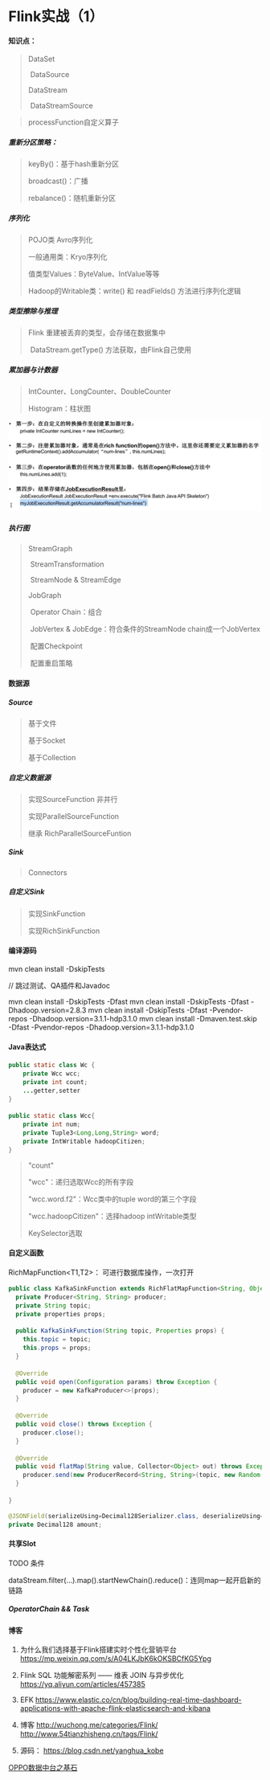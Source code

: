 # Flink实战（1）

#### 知识点：

> DataSet
>
> ​	DataSource
>
> DataStream
>
> ​	DataStreamSource   



> processFunction自定义算子



##### 重新分区策略：

>keyBy()：基于hash重新分区
>
>broadcast()：广播
>
>rebalance()：随机重新分区



##### 序列化

> POJO类  Avro序列化
>
> 一般通用类：Kryo序列化
>
> 值类型Values：ByteValue、IntValue等等
>
> Hadoop的Writable类：write() 和 readFields() 方法进行序列化逻辑



##### 类型擦除与推理

> Flink 重建被丢弃的类型，会存储在数据集中
>
> ​	DataStream.getType() 方法获取，由Flink自己使用



##### 累加器与计数器

> IntCounter、LongCounter、DoubleCounter
>
> Histogram：柱状图



![image-20190503174645592](assets/image-20190503174645592.png)



##### 执行图

> StreamGraph
>
> ​	StreamTransformation
>
> ​	StreamNode & StreamEdge 
>
> JobGraph
>
> ​	Operator Chain：组合
>
> ​	JobVertex & JobEdge：符合条件的StreamNode chain成一个JobVertex
>
> ​	配置Checkpoint
>
> ​	配置重启策略	



#### 数据源

##### Source

> 基于文件
>
> 基于Socket
>
> 基于Collection

##### 自定义数据源

> 实现SourceFunction 非并行
>
> 实现ParallelSourceFunction
>
> 继承 RichParallelSourceFuntion

##### Sink

> Connectors

##### 自定义Sink

> 实现SinkFunction
>
> 实现RichSinkFunction




#### 编译源码
mvn clean install -DskipTests

// 跳过测试、QA插件和Javadoc

mvn clean install -DskipTests -Dfast 
mvn clean install -DskipTests -Dfast -Dhadoop.version=2.8.3
mvn clean install -DskipTests -Dfast -Pvendor-repos -Dhadoop.version=3.1.1-hdp3.1.0
mvn clean install -Dmaven.test.skip -Dfast -Pvendor-repos -Dhadoop.version=3.1.1-hdp3.1.0



#### Java表达式

```java
public static class Wc {
	private Wcc wcc;
	private int count;
	...getter,setter
}

public static class Wcc{
	private int num;
	private Tuple3<Long,Long,String> word;
	private IntWritable hadoopCitizen;
}
```

> "count"
>
> "wcc"：递归选取Wcc的所有字段
>
> "wcc.word.f2"：Wcc类中的tuple word的第三个字段
>
> "wcc.hadoopCitizen"：选择hadoop intWritable类型
>
> KeySelector选取



#### 自定义函数

RichMapFunction<T1,T2>： 可进行数据库操作，一次打开

```java
public class KafkaSinkFunction extends RichFlatMapFunction<String, Object> {
  private Producer<String, String> producer;
  private String topic;
  private properties props;
  
  public KafkaSinkFunction(String topic, Properties props) {
    this.topic = topic;
    this.props = props;
  }
  
  @Override
  public void open(Configuration params) throw Exception {
    producer = new KafkaProducer<>(props);
  } 
  
  @Override
  public void close() throws Exception {
    producer.close();
  }
 
  @Override
  public void flatMap(String value, Collector<Object> out) throws Exception {
    producer.send(new ProducerRecord<String, String>(topic, new Random().nextInt()+"", JSON.toJSONString(value)));
  }
  
}
```

```java
@JSONField(serializeUsing=Decimal128Serializer.class, deserializeUsing=Decimal128Deserializer.clss)
private Decimal128 amount;
```



#### 共享Slot

TODO 条件

dataStream.filter(…).map().startNewChain().reduce()：连同map一起开启新的链路



##### OperatorChain && Task




















#### 博客

1. 为什么我们选择基于Flink搭建实时个性化营销平台
    https://mp.weixin.qq.com/s/A04LKJbK6kOKSBCfKG5Ypg
2. Flink SQL 功能解密系列 —— 维表 JOIN 与异步优化
    https://yq.aliyun.com/articles/457385
3. EFK
    https://www.elastic.co/cn/blog/building-real-time-dashboard-applications-with-apache-flink-elasticsearch-and-kibana
4. 博客
     http://wuchong.me/categories/Flink/
     http://www.54tianzhisheng.cn/tags/Flink/

5. 源码：
    https://blog.csdn.net/yanghua_kobe
    

[OPPO数据中台之基石](https://mp.weixin.qq.com/s?__biz=MzU5OTQ1MDEzMA==&mid=2247486279&idx=1&sn=3b73e76a5597879a04bf671e93d6959d&chksm=feb5fc3ac9c2752cd0dae6def3d412d37ff1613c69e532042fc4e22b19ca639a71c06f6c3aea&mpshare=1&scene=23&srcid=#rd)

